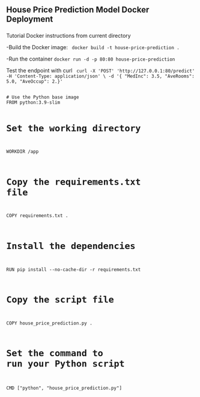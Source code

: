 <h2 align="left">House Price Prediction Model Docker Deployment</h2>
	
###
<div align="left">
  <p>Tutorial Docker instructions from current directory</p>
  <p>-Build the Docker image:
  <code> docker build -t house-price-prediction .</code>
  </p>
  <p>-Run the container
  <code>docker run -d -p 80:80 house-price-prediction</code>
  </p>
  <p> Test the endpoint with curl
  <code> curl -X 'POST' 'http://127.0.0.1:80/predict' -H 'Content-Type: application/json' \ -d '{ "MedInc": 3.5, "AveRooms": 5.0, "AveOccup": 2.}'</code>
  </p>
</div>
<div align="left">
<code>
# Use the Python base image 
FROM python:3.9-slim

# Set the working directory
WORKDIR /app

# Copy the requirements.txt file
COPY requirements.txt .

# Install the dependencies
RUN pip install --no-cache-dir -r requirements.txt

# Copy the script file
COPY house_price_prediction.py .

# Set the command to run your Python script
CMD ["python", "house_price_prediction.py"]
</code>
</div>

